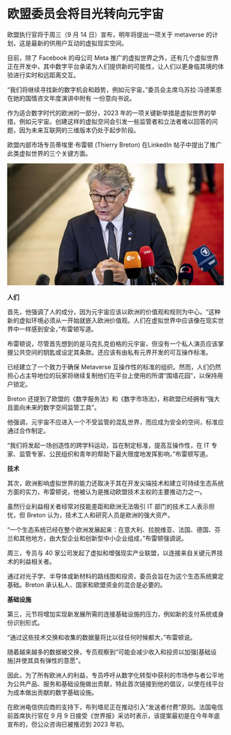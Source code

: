 # 欧盟委员会将目光转向元宇宙


欧盟执行官将于周三（9 月 14 日）宣布，明年将提出一项关于 metaverse 的计划，这是最新的供用户互动的虚拟现实空间。

目前，除了 Facebook 的母公司 Meta 推广的虚拟世界之外，还有几个虚拟世界正在开发中，其中数字平台承诺为人们提供新的可能性，让人们以更身临其境的体验进行实时和远距离交互。 

“我们将继续寻找新的数字机会和趋势，例如元宇宙，”委员会主席乌苏拉·冯德莱恩在她的国情咨文年度演讲中附有 一份意向书说。

作为适合数字时代的欧洲的一部分，2023 年的一项关键新举措是虚拟世界的举措，例如元宇宙。创建这样的虚拟空间会引发一些监管者和立法者难以回答的问题，因为未来互联网的三维版本仍处于起步阶段。

欧盟内部市场专员蒂埃里·布雷顿 (Thierry Breton) 在LinkedIn 帖子中提出了推广此类虚拟世界的三个关键方面。 

![img](15.jpg)



**人们**

首先，他强调了人的成分，因为元宇宙应该以欧洲的价值观和规则为中心。“这种新的虚拟环境必须从一开始就嵌入欧洲价值观。人们在虚拟世界中应该像在现实世界中一样感到安全，”布雷顿写道。

布雷顿说，尽管首先想到的是马克扎克伯格的元宇宙，但没有一个私人演员应该掌握公共空间的钥匙或设定其条款。还应该有由私有元界开发的可互操作标准。 

已经建立了一个致力于确保 Metaverse 互操作性的标准的组织。然而，人们仍然担心占主导地位的玩家将继续复制他们在平台上使用的所谓“围墙花园”，以保持用户锁定。

Breton 还提到了欧盟的《数字服务法》和《数字市场法》，称欧盟已经拥有“强大且面向未来的数字空间监管工具”。 

他强调，元宇宙不应进入一个不受监管的混乱世界，而应成为安全的空间，标准应通过合作制定。

“我们将发起一场创造性的跨学科运动，旨在制定标准，提高互操作性，在 IT 专家、监管专家、公民组织和青年的帮助下最大限度地发挥影响，”布雷顿写道。 



**技术**

其次，欧洲影响虚拟世界的能力还取决于其在开发尖端技术和建立可持续生态系统方面的实力，布雷顿说，他被认为是推动欧盟技术主权的主要推动力之一。 

虽然行业利益相关者经常对技能差距和欧洲无法吸引 IT 部门的技术工人表示担忧，但 Breton 认为，技术工人和研究人员是欧洲的强大资产。 

“一个生态系统已经在整个欧洲发展起来：在意大利、拉脱维亚、法国、德国、芬兰和其他地方，由大型企业和创新型中小企业组成，”布雷顿强调说。 

周三，专员与 40 家公司发起了虚拟和增强现实产业联盟，以连接来自关键元界技术的利益相关者。

通过对光子学、半导体或新材料的路线图和投资，委员会旨在为这个生态系统奠定基础。Breton 承认私人、国家和欧盟资金的混合是必要的。 



**基础设施**

第三，元节将增加实现新发展所需的连接基础设施的压力，例如新的支付系统或身份识别形式。 

“通过这些技术交换和收集的数据量将比以往任何时候都大，”布雷顿说。 

随着越来越多的数据被交换，专员观察到“可能会减少收入和投资以加强[基础设施]并使其具有弹性的意愿”。 

因此，为了所有欧洲人的利益，专员呼吁从数字化转型中获利的市场参与者公平地为公共产品、服务和基础设施做出贡献，特此首次链接到他的倡议，以使在线平台为成本做出贡献的数字基础设施。

在欧洲电信供应商的支持下，布列塔尼正在推动引入“发送者付费”原则。法国电信前首席执行官在 9 月 9 日接受《世界报》采访时表示，该提案最初是在今年年底宣布的，但公众咨询已被推迟到 2023 年初。
